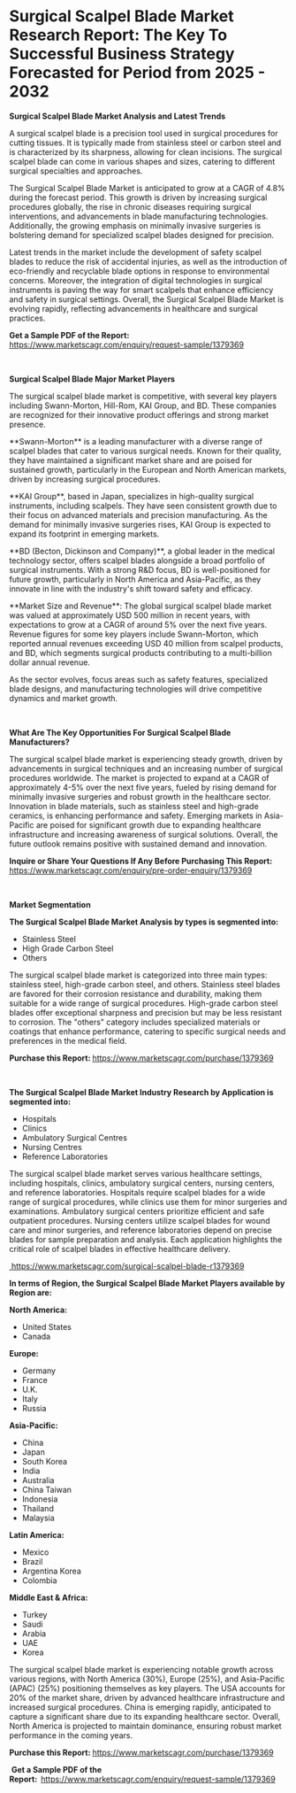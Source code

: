 <p><h1>Surgical Scalpel Blade Market Research Report: The Key To Successful Business Strategy Forecasted for Period from 2025 - 2032</h1></p><p><strong>Surgical Scalpel Blade Market Analysis and Latest Trends</strong></p>
<p><p>A surgical scalpel blade is a precision tool used in surgical procedures for cutting tissues. It is typically made from stainless steel or carbon steel and is characterized by its sharpness, allowing for clean incisions. The surgical scalpel blade can come in various shapes and sizes, catering to different surgical specialties and approaches. </p><p>The Surgical Scalpel Blade Market is anticipated to grow at a CAGR of 4.8% during the forecast period. This growth is driven by increasing surgical procedures globally, the rise in chronic diseases requiring surgical interventions, and advancements in blade manufacturing technologies. Additionally, the growing emphasis on minimally invasive surgeries is bolstering demand for specialized scalpel blades designed for precision. </p><p>Latest trends in the market include the development of safety scalpel blades to reduce the risk of accidental injuries, as well as the introduction of eco-friendly and recyclable blade options in response to environmental concerns. Moreover, the integration of digital technologies in surgical instruments is paving the way for smart scalpels that enhance efficiency and safety in surgical settings. Overall, the Surgical Scalpel Blade Market is evolving rapidly, reflecting advancements in healthcare and surgical practices.</p></p>
<p><strong>Get a Sample PDF of the Report:&nbsp;</strong> <a href="https://www.marketscagr.com/enquiry/request-sample/1379369?utm_campaign=3019&utm_medium=2&utm_source=Github&utm_content=ia&utm_term=13042025&utm_id=surgical-scalpel-blade">https://www.marketscagr.com/enquiry/request-sample/1379369</a></p>
<p>&nbsp;</p>
<p><strong>Surgical Scalpel Blade Major Market Players</strong></p>
<p><p>The surgical scalpel blade market is competitive, with several key players including Swann-Morton, Hill-Rom, KAI Group, and BD. These companies are recognized for their innovative product offerings and strong market presence.</p><p>**Swann-Morton** is a leading manufacturer with a diverse range of scalpel blades that cater to various surgical needs. Known for their quality, they have maintained a significant market share and are poised for sustained growth, particularly in the European and North American markets, driven by increasing surgical procedures.</p><p>**KAI Group**, based in Japan, specializes in high-quality surgical instruments, including scalpels. They have seen consistent growth due to their focus on advanced materials and precision manufacturing. As the demand for minimally invasive surgeries rises, KAI Group is expected to expand its footprint in emerging markets.</p><p>**BD (Becton, Dickinson and Company)**, a global leader in the medical technology sector, offers scalpel blades alongside a broad portfolio of surgical instruments. With a strong R&D focus, BD is well-positioned for future growth, particularly in North America and Asia-Pacific, as they innovate in line with the industry's shift toward safety and efficacy.</p><p>**Market Size and Revenue**: The global surgical scalpel blade market was valued at approximately USD 500 million in recent years, with expectations to grow at a CAGR of around 5% over the next five years. Revenue figures for some key players include Swann-Morton, which reported annual revenues exceeding USD 40 million from scalpel products, and BD, which segments surgical products contributing to a multi-billion dollar annual revenue.</p><p>As the sector evolves, focus areas such as safety features, specialized blade designs, and manufacturing technologies will drive competitive dynamics and market growth.</p></p>
<p>&nbsp;</p>
<p><strong>What Are The Key Opportunities For Surgical Scalpel Blade Manufacturers?</strong></p>
<p><p>The surgical scalpel blade market is experiencing steady growth, driven by advancements in surgical techniques and an increasing number of surgical procedures worldwide. The market is projected to expand at a CAGR of approximately 4-5% over the next five years, fueled by rising demand for minimally invasive surgeries and robust growth in the healthcare sector. Innovation in blade materials, such as stainless steel and high-grade ceramics, is enhancing performance and safety. Emerging markets in Asia-Pacific are poised for significant growth due to expanding healthcare infrastructure and increasing awareness of surgical solutions. Overall, the future outlook remains positive with sustained demand and innovation.</p></p>
<p><strong>Inquire or Share Your Questions If Any Before Purchasing This Report:</strong> <a href="https://www.marketscagr.com/enquiry/pre-order-enquiry/1379369?utm_campaign=3019&utm_medium=2&utm_source=Github&utm_content=ia&utm_term=13042025&utm_id=surgical-scalpel-blade">https://www.marketscagr.com/enquiry/pre-order-enquiry/1379369</a></p>
<p>&nbsp;</p>
<p><strong>Market Segmentation</strong></p>
<p><strong>The Surgical Scalpel Blade Market Analysis by types is segmented into:</strong></p>
<p><ul><li>Stainless Steel</li><li>High Grade Carbon Steel</li><li>Others</li></ul></p>
<p><p>The surgical scalpel blade market is categorized into three main types: stainless steel, high-grade carbon steel, and others. Stainless steel blades are favored for their corrosion resistance and durability, making them suitable for a wide range of surgical procedures. High-grade carbon steel blades offer exceptional sharpness and precision but may be less resistant to corrosion. The "others" category includes specialized materials or coatings that enhance performance, catering to specific surgical needs and preferences in the medical field.</p></p>
<p><strong>Purchase this Report:&nbsp;</strong><a href="https://www.marketscagr.com/purchase/1379369?utm_campaign=3019&utm_medium=2&utm_source=Github&utm_content=ia&utm_term=13042025&utm_id=surgical-scalpel-blade">https://www.marketscagr.com/purchase/1379369</a></p>
<p>&nbsp;</p>
<p><strong>The Surgical Scalpel Blade Market Industry Research by Application is segmented into:</strong></p>
<p><ul><li>Hospitals</li><li>Clinics</li><li>Ambulatory Surgical Centres</li><li>Nursing Centres</li><li>Reference Laboratories</li></ul></p>
<p><p>The surgical scalpel blade market serves various healthcare settings, including hospitals, clinics, ambulatory surgical centers, nursing centers, and reference laboratories. Hospitals require scalpel blades for a wide range of surgical procedures, while clinics use them for minor surgeries and examinations. Ambulatory surgical centers prioritize efficient and safe outpatient procedures. Nursing centers utilize scalpel blades for wound care and minor surgeries, and reference laboratories depend on precise blades for sample preparation and analysis. Each application highlights the critical role of scalpel blades in effective healthcare delivery.</p></p>
<p><a href="https://www.marketscagr.com/surgical-scalpel-blade-r1379369?utm_campaign=3019&utm_medium=2&utm_source=Github&utm_content=ia&utm_term=13042025&utm_id=surgical-scalpel-blade">&nbsp;https://www.marketscagr.com/surgical-scalpel-blade-r1379369</a></p>
<p><strong>In terms of Region, the Surgical Scalpel Blade Market Players available by Region are:</strong></p>
<p>
    <p> <strong> North America: </strong>
        <ul>
            <li>United States</li>
            <li>Canada</li>
        </ul>
        </p> 
    <p> <strong> Europe: </strong>
        <ul>
            <li>Germany</li>
            <li>France</li>
            <li>U.K.</li>
            <li>Italy</li>
            <li>Russia</li>
        </ul>
        </p> 
    <p> <strong> Asia-Pacific: </strong>
        <ul>
            <li>China</li>
            <li>Japan</li>
            <li>South Korea</li>
            <li>India</li>
            <li>Australia</li>
            <li>China Taiwan</li>
            <li>Indonesia</li>
            <li>Thailand</li>
            <li>Malaysia</li>
        </ul>
        </p> 
    <p> <strong> Latin America: </strong>
        <ul>
            <li>Mexico</li>
            <li>Brazil</li>
            <li>Argentina Korea</li>
            <li>Colombia</li>
        </ul>
        </p> 
    <p> <strong> Middle East & Africa: </strong>
        <ul>
            <li>Turkey</li>
            <li>Saudi</li>
            <li>Arabia</li>
            <li>UAE</li>
            <li>Korea</li>
        </ul>
    </p>
    </p>
<p><p>The surgical scalpel blade market is experiencing notable growth across various regions, with North America (30%), Europe (25%), and Asia-Pacific (APAC) (25%) positioning themselves as key players. The USA accounts for 20% of the market share, driven by advanced healthcare infrastructure and increased surgical procedures. China is emerging rapidly, anticipated to capture a significant share due to its expanding healthcare sector. Overall, North America is projected to maintain dominance, ensuring robust market performance in the coming years.</p></p>
<p><strong>Purchase this Report: </strong><a href="https://www.marketscagr.com/purchase/1379369?utm_campaign=3019&utm_medium=2&utm_source=Github&utm_content=ia&utm_term=13042025&utm_id=surgical-scalpel-blade">https://www.marketscagr.com/purchase/1379369</a></p>
<p>&nbsp;<strong>Get a Sample PDF of the Report:&nbsp;&nbsp;</strong><a href="https://www.marketscagr.com/enquiry/request-sample/1379369?utm_campaign=3019&utm_medium=2&utm_source=Github&utm_content=ia&utm_term=13042025&utm_id=surgical-scalpel-blade">https://www.marketscagr.com/enquiry/request-sample/1379369</a></p>
<p><strong></strong></p>
<p><p></p><p></p><p></p></p>